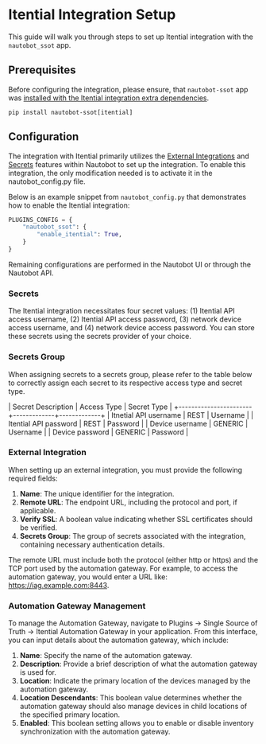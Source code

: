# Itential Integration Setup

This guide will walk you through steps to set up Itential integration with the `nautobot_ssot` app.

## Prerequisites

Before configuring the integration, please ensure, that `nautobot-ssot` app was [installed with the Itential integration extra dependencies](../install.md#install-guide).

```shell
pip install nautobot-ssot[itential]
```

## Configuration

The integration with Itential primarily utilizes the [External Integrations](https://docs.nautobot.com/projects/core/en/stable/user-guide/platform-functionality/externalintegration/?h=external) and [Secrets](https://docs.nautobot.com/projects/core/en/stable/user-guide/platform-functionality/secret/?h=secrets) features within Nautobot to set up the integration. To enable this integration, the only modification needed is to activate it in the nautobot_config.py file.

Below is an example snippet from `nautobot_config.py` that demonstrates how to enable the Itential integration:

```python
PLUGINS_CONFIG = {
    "nautobot_ssot": {
        "enable_itential": True,
    }
}
```

Remaining configurations are performed in the Nautobot UI or through the Nautobot API.

### Secrets

The Itential integration necessitates four secret values: (1) Itential API access username, (2) Itential API access password, (3) network device access username, and (4) network device access password. You can store these secrets using the secrets provider of your choice.

### Secrets Group

When assigning secrets to a secrets group, please refer to the table below to correctly assign each secret to its respective access type and secret type.

| Secret Description    | Access Type | Secret Type |
+-----------------------+-------------+-------------+
| Itnetial API username | REST        | Username    |
| Itential API password | REST        | Password    |
| Device username       | GENERIC     | Username    |
| Device password       | GENERIC     | Password    |

### External Integration

When setting up an external integration, you must provide the following required fields:

1. **Name**: The unique identifier for the integration.
2. **Remote URL**: The endpoint URL, including the protocol and port, if applicable.
3. **Verify SSL**: A boolean value indicating whether SSL certificates should be verified.
4. **Secrets Group**: The group of secrets associated with the integration, containing necessary authentication details.

The remote URL must include both the protocol (either http or https) and the TCP port used by the automation gateway. For example, to access the automation gateway, you would enter a URL like: https://iag.example.com:8443.

### Automation Gateway Management

To manage the Automation Gateway, navigate to Plugins -> Single Source of Truth -> Itential Automation Gateway in your application. From this interface, you can input details about the automation gateway, which include:

1. **Name**: Specify the name of the automation gateway.
2. **Description**: Provide a brief description of what the automation gateway is used for.
3. **Location**: Indicate the primary location of the devices managed by the automation gateway.
4. **Location Descendants**: This boolean value determines whether the automation gateway should also manage devices in child locations of the specified primary location.
5. **Enabled**: This boolean setting allows you to enable or disable inventory synchronization with the automation gateway.
